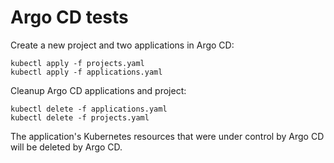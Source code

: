 # Argo CD tests

Create a new project and two applications in Argo CD:

```shell
kubectl apply -f projects.yaml
kubectl apply -f applications.yaml  
```

Cleanup Argo CD applications and project:

```shell
kubectl delete -f applications.yaml  
kubectl delete -f projects.yaml
```

The application's Kubernetes resources that were under control by Argo CD will be deleted by Argo CD.
